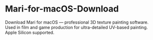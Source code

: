 # Mari-for-macOS-Download
Download Mari for macOS — professional 3D texture painting software. Used in film and game production for ultra-detailed UV-based painting. Apple Silicon supported.
